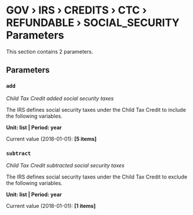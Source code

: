 # GOV › IRS › CREDITS › CTC › REFUNDABLE › SOCIAL_SECURITY Parameters

This section contains 2 parameters.

## Parameters

### `add`
*Child Tax Credit added social security taxes*

The IRS defines social security taxes under the Child Tax Credit to include the following variables.

**Unit: list | Period: year**

Current value (2018-01-01): **[5 items]**


### `subtract`
*Child Tax Credit subtracted social security taxes*

The IRS defines social security taxes under the Child Tax Credit to exclude the following variables.

**Unit: list | Period: year**

Current value (2018-01-01): **[1 items]**

